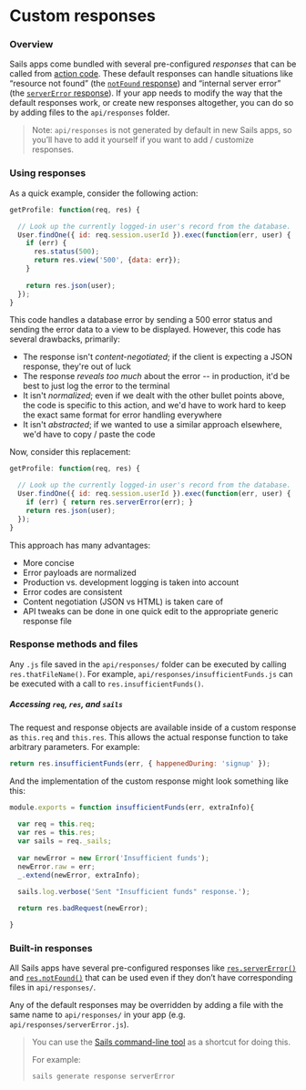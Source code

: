 # Custom responses

### Overview

Sails apps come bundled with several pre-configured _responses_ that can be called from [action code](https://sailsjs.com/documentation/concepts/actions-and-controllers).  These default responses can handle situations like &ldquo;resource not found&rdquo; (the [`notFound` response](https://sailsjs.com/documentation/reference/response-res/res-not-found)) and &ldquo;internal server error&rdquo; (the [`serverError` response](https://sailsjs.com/documentation/reference/response-res/res-server-error)).  If your app needs to modify the way that the default responses work, or create new responses altogether, you can do so by adding files to the `api/responses` folder.

> Note: `api/responses` is not generated by default in new Sails apps, so you&rsquo;ll have to add it yourself if you want to add / customize responses.

### Using responses

As a quick example, consider the following action:

```javascript
getProfile: function(req, res) {

  // Look up the currently logged-in user's record from the database.
  User.findOne({ id: req.session.userId }).exec(function(err, user) {
    if (err) {
      res.status(500);
      return res.view('500', {data: err});
    }
    
    return res.json(user);
  });
}
```

This code handles a database error by sending a 500 error status and sending the error data to a view to be displayed.  However, this code has several drawbacks, primarily:

*  The response isn't *content-negotiated*; if the client is expecting a JSON response, they're out of luck
*  The response *reveals too much* about the error -- in production, it'd be best to just log the error to the terminal
*  It isn't *normalized*; even if we dealt with the other bullet points above, the code is specific to this action, and we'd have to work hard to keep the exact same format for error handling everywhere
*  It isn't *abstracted*; if we wanted to use a similar approach elsewhere, we'd have to copy / paste the code


Now, consider this replacement:

```javascript
getProfile: function(req, res) {

  // Look up the currently logged-in user's record from the database.
  User.findOne({ id: req.session.userId }).exec(function(err, user) {
    if (err) { return res.serverError(err); }
    return res.json(user);
  });
}
```


This approach has many advantages:

 - More concise
 - Error payloads are normalized
 - Production vs. development logging is taken into account
 - Error codes are consistent
 - Content negotiation (JSON vs HTML) is taken care of
 - API tweaks can be done in one quick edit to the appropriate generic response file


### Response methods and files

Any `.js` file saved in the `api/responses/` folder can be executed by calling `res.thatFileName()`.  For example, `api/responses/insufficientFunds.js` can be executed with a call to `res.insufficientFunds()`.

##### Accessing `req`, `res`, and `sails`

The request and response objects are available inside of a custom response as `this.req` and `this.res`.  This allows the actual response function to take arbitrary parameters.  For example: 

```javascript
return res.insufficientFunds(err, { happenedDuring: 'signup' });
```

And the implementation of the custom response might look something like this:

```javascript
module.exports = function insufficientFunds(err, extraInfo){
  
  var req = this.req;
  var res = this.res;
  var sails = req._sails;
  
  var newError = new Error('Insufficient funds');
  newError.raw = err;
  _.extend(newError, extraInfo);
  
  sails.log.verbose('Sent "Insufficient funds" response.');

  return res.badRequest(newError);

}
```



### Built-in responses

All Sails apps have several pre-configured responses like [`res.serverError()`](https://sailsjs.com/documentation/reference/response-res/res-server-error) and [`res.notFound()`](https://sailsjs.com/documentation/reference/response-res/res-not-found) that can be used even if they don&rsquo;t have corresponding files in `api/responses/`.

Any of the default responses may be overridden by adding a file with the same name to `api/responses/` in your app (e.g. `api/responses/serverError.js`).

> You can use the [Sails command-line tool](https://sailsjs.com/documentation/reference/command-line-interface/sails-generate) as a shortcut for doing this.
>
> For example:
>
>```bash
>sails generate response serverError
>```
>



<docmeta name="displayName" value="Custom responses">
